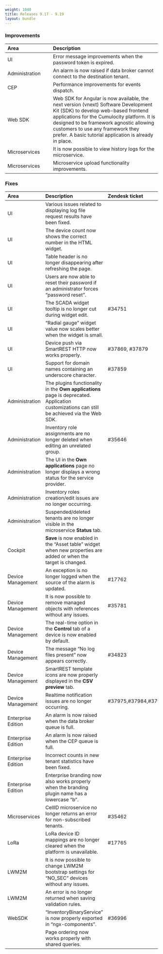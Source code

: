 ```yaml
---
weight: 1040
title: Releases 9.17 - 9.19
layout: bundle
---
```


### Improvements

<table>
<col width = 150>
<thead>
<tr>
<th style="text-align:left">Area</th>
<th style="text-align:left">Description</th>
</tr>
</thead>
<tbody>
<tr>
<td style="text-align:left">UI</td>
<td style="text-align:left">Error message improvements when the password token is expired.</td>
</tr>
<tr>
<td style="text-align:left">Administration</td>
<td style="text-align:left">An alarm is now raised if data broker cannot connect to the destination tenant.</td>
</tr>
<tr>
<td style="text-align:left">CEP</td>
<td style="text-align:left">Performance improvements for events dispatch.</td>
</tr>
<tr>
<td style="text-align:left">Web SDK</td>
<td style="text-align:left">Web SDK for Angular is now available, the next version (vnext) Software Development Kit (SDK) to develop web-based frontend applications for the Cumulocity platform. It is designed to be framework agnostic allowing customers to use any framework they prefer. A basic tutorial application is already in place.</td>
</tr>
<tr>
<td style="text-align:left">Microservices</td>
<td style="text-align:left">It is now possible to view history logs for the microservice.</td>
</tr>
<tr>
<td style="text-align:left">Microservices</td>
<td style="text-align:left">Microservice upload functionality improvements.</td>
</tr>
</tbody>
</table>

### Fixes

<table>
<colgroup><col width="150">
</colgroup><thead>
<tr>
<th style="text-align:left">Area</th>
<th style="text-align:left">Description</th>
<th style="text-align:left">Zendesk ticket</th>
</tr>
</thead>
<tbody>
<tr>
<td style="text-align:left">UI</td>
<td style="text-align:left">Various issues related to displaying log file request results have been fixed. </td>
<td> </td>
</tr>
<tr>
<td style="text-align:left">UI</td>
<td style="text-align:left">The device count now shows the correct number in the HTML widget.</td>
<td> </td>
</tr>
<tr>
<td style="text-align:left">UI</td>
<td style="text-align:left">Table header is no longer disappearing after refreshing the page.</td>
<td> </td>
</tr>
<tr>
<td style="text-align:left">UI</td>
<td style="text-align:left">Users are now able to reset their password if an administrator forces “password reset”.</td>
<td> </td>
</tr>
<tr>
<td style="text-align:left">UI</td>
<td style="text-align:left">The SCADA widget tooltip is no longer cut during widget edit.</td>
<td style="text-align:left">#34751</td>
</tr>
<tr>
<td style="text-align:left">UI</td>
<td style="text-align:left">“Radial gauge” widget value now scales better when the widget is small.</td>
<td> </td>
</tr>
<tr>
<td style="text-align:left">UI</td>
<td style="text-align:left">Device push via SmartREST HTTP now works properly.</td>
<td> #37869, #37879</td>
</tr>
<tr>
<td style="text-align:left">UI</td>
<td style="text-align:left">Support for domain names containing an underscore character.</td>
<td> #37859</td>
</tr>
<tr>
<td style="text-align:left">Administration</td>
<td style="text-align:left">The plugins functionality in the <strong>Own applications</strong> page is deprecated. Application customizations can still be achieved via the Web SDK.</td>
<td> </td>
</tr>
<tr>
<td style="text-align:left">Administration</td>
<td style="text-align:left">Inventory role assignments are no longer deleted when editing an unrelated group.</td>
<td style="text-align:left">#35646</td>
</tr>
<tr>
<td style="text-align:left">Administration</td>
<td style="text-align:left">The UI in the <strong>Own applications</strong> page no longer displays a wrong status for the service provider.</td>
<td> </td>
</tr>
<tr>
<td style="text-align:left">Administration</td>
<td style="text-align:left">Inventory roles creation/edit issues are no longer occurring.</td>
<td> </td>
</tr>
<tr>
<td style="text-align:left">Administration</td>
<td style="text-align:left">Suspended/deleted tenants are no longer visible in the microservice <strong>Status</strong> tab.</td>
<td> </td>
</tr>
<tr>
<td style="text-align:left">Cockpit</td>
<td style="text-align:left"><strong>Save</strong> is now enabled in the “Asset table” widget when new properties are added or when the target is changed.</td>
<td> </td>
</tr>
<tr>
<td style="text-align:left">Device Management</td>
<td style="text-align:left">An exception is no longer logged when the source of the alarm is updated.</td>
<td style="text-align:left">#17762</td>
</tr>
<tr>
<td style="text-align:left">Device Management</td>
<td style="text-align:left">It is now possible to remove managed objects with references without any issues.</td>
<td style="text-align:left">#35781</td>
</tr>
<tr>
<td style="text-align:left">Device Management</td>
<td style="text-align:left">The real-time option in the <strong>Control</strong> tab of a device is now enabled by default.</td>
<td> </td>
</tr>
<tr>
<td style="text-align:left">Device Management</td>
<td style="text-align:left">The message “No log files present” now appears correctly.</td>
<td style="text-align:left">#34823</td>
</tr>
<tr>
<td style="text-align:left">Device Management</td>
<td style="text-align:left">SmartREST template icons are now properly displayed in the <strong>CSV preview</strong> tab.</td>
<td> </td>
</tr>
<tr>
<td style="text-align:left">Device Management</td>
<td style="text-align:left">Realtime notification issues are no longer  occurring.</td>
<td> #37975,#37984,#37991</td>
</tr>
<tr>
<td style="text-align:left">Enterprise Edition</td>
<td style="text-align:left">An alarm is now raised when the data broker queue is full.</td>
<td> </td>
</tr>
<tr>
<td style="text-align:left">Enterprise Edition</td>
<td style="text-align:left">An alarm is now raised when the CEP queue is full.</td>
<td> </td>
</tr>
<tr>
<td style="text-align:left">Enterprise Edition</td>
<td style="text-align:left">Incorrect counts in new tenant statistics have been fixed.</td>
<td> </td>
</tr>
<tr>
<td style="text-align:left">Enterprise Edition</td>
<td style="text-align:left">Enterprise branding now also works properly when the branding plugin name has a lowercase “b”.</td>
<td> </td>
</tr>
<tr>
<td style="text-align:left">Microservices</td>
<td style="text-align:left">CellID microservice no longer returns an error for non-subscribed tenants.</td>
<td style="text-align:left">#35462</td>
</tr>
<tr>
<td style="text-align:left">LoRa</td>
<td style="text-align:left">LoRa device ID mappings are no longer cleared when the platform is unavailable.</td>
<td style="text-align:left">#17765</td>
</tr>
<tr>
<td style="text-align:left">LWM2M</td>
<td style="text-align:left">It is now possible to change LWM2M bootstrap settings for “NO_SEC” devices without any issues. </td>
<td> </td>
</tr>
<tr>
<td style="text-align:left">LWM2M</td>
<td style="text-align:left">An error is no longer returned when saving validation rules.</td>
<td> </td>
</tr>
<tr>
<td style="text-align:left">WebSDK</td>
<td style="text-align:left">“InventoryBinaryService” is now properly exported in “ngx-components”.</td>
<td style="text-align:left">#36996</td>
</tr>
<tr>
<td style="text-align:left"></td>
<td style="text-align:left">Page ordering now works properly with shared queries.</td>
<td> </td>
</tr>
</tbody>
</table>